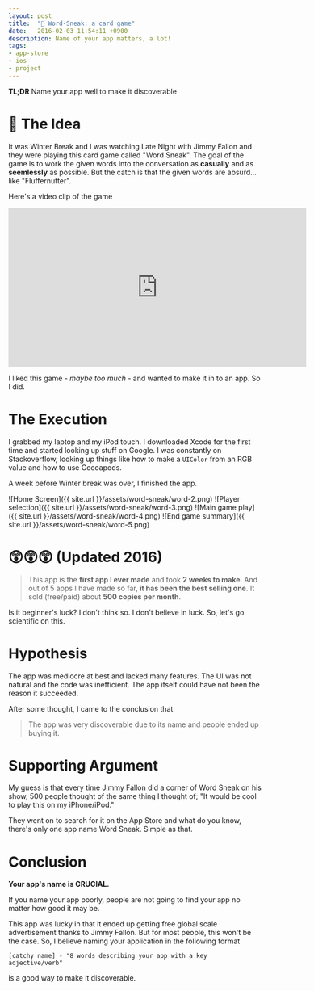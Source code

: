 ```yaml
---
layout: post
title:  "🚀 Word-Sneak: a card game"
date:   2016-02-03 11:54:11 +0900
description: Name of your app matters, a lot!
tags: 
- app-store 
- ios
- project
---
```


**TL;DR** Name your app well to make it discoverable

# 💭 The Idea
It was Winter Break and I was watching Late Night with Jimmy Fallon and they were playing this card game called "Word Sneak". The goal of the game is to work the given words into the conversation as **casually** and as **seemlessly** as possible. But the catch is that the given words are absurd... like "Fluffernutter".

Here's a video clip of the game

<div class="web-container">
  <iframe width="590" height="315" src="https://www.youtube.com/embed/9nBBgD0q6rA" frameborder="0" allowfullscreen></iframe>
</div>

I liked this game - *maybe too much* - and wanted to make it in to an app. So I did.

# The Execution
I grabbed my laptop and my iPod touch. I downloaded Xcode for the first time and started looking up stuff on Google. I was constantly on Stackoverflow, looking up things like how to make a `UIColor` from an RGB value and how to use Cocoapods. 

A week before Winter break was over, I finished the app.

![Home Screen]({{ site.url }}/assets/word-sneak/word-2.png)
![Player selection]({{ site.url }}/assets/word-sneak/word-3.png)
![Main game play]({{ site.url }}/assets/word-sneak/word-4.png)
![End game summary]({{ site.url }}/assets/word-sneak/word-5.png)

# 😲😲😲 (Updated 2016)
> This app is the **first app I ever made** and took **2 weeks to make**. And out of 5 apps I have made so far, **it has been the best selling one**. It sold (free/paid) about **500 copies per month**.

Is it beginner's luck? I don't think so. I don't believe in luck. So, let's go scientific on this.

# Hypothesis
The app was mediocre at best and lacked many features. The UI was not natural and the code was inefficient. The app itself could have not been the reason it succeeded.

After some thought, I came to the conclusion that 

> The app was very discoverable due to its name and people ended up buying it.

# Supporting Argument
My guess is that every time Jimmy Fallon did a corner of Word Sneak on his show, 500 people thought of the same thing I thought of; "It would be cool to play this on my iPhone/iPod."

They went on to search for it on the App Store and what do you know, there's only one app name Word Sneak. Simple as that.

# Conclusion
**Your app's name is CRUCIAL.**

If you name your app poorly, people are not going to find your app no matter how good it may be.

This app was lucky in that it ended up getting free global scale advertisement thanks to Jimmy Fallon. But for most people, this won't be the case. So, I believe naming your application in the following format

```
[catchy name] - "8 words describing your app with a key adjective/verb"
```

is a good way to make it discoverable.
